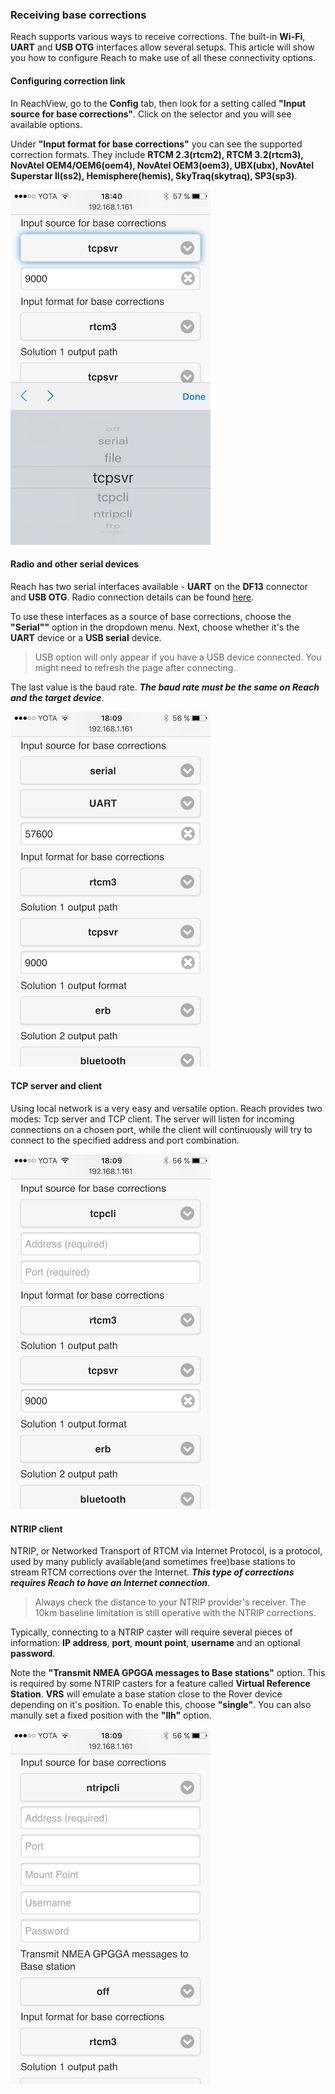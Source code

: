 ### Receiving base corrections

Reach supports various ways to receive corrections. The built-in **Wi-Fi**, **UART** and **USB OTG** interfaces allow several setups. This article will show you how to configure Reach to make use of all these connectivity options.

#### Configuring correction link

In ReachView, go to the **Config** tab, then look for a setting called **"Input source for base corrections"**. Click on the selector and you will see available options.

Under **"Input format for base corrections"** you can see the supported correction formats. They include **RTCM 2.3(rtcm2), RTCM 3.2(rtcm3), NovAtel OEM4/OEM6(oem4), NovAtel OEM3(oem3), UBX(ubx), NovAtel Superstar II(ss2), Hemisphere(hemis), SkyTraq(skytraq), SP3(sp3)**.

![link-options.png](img/reachview-link/link-options.png)

#### Radio and other serial devices

Reach has two serial interfaces available - **UART** on the **DF13** connector and **USB OTG**. Radio connection details can be found [here](hardware-integration.md).

To use these interfaces as a source of base corrections, choose the **"Serial""** option in the dropdown menu. Next, choose whether it's the **UART** device or a **USB serial** device.

> USB option will only appear if you have a USB device connected. You might need to refresh the page after connecting.

The last value is the baud rate. ***The baud rate must be the same on Reach and the target device***.

![serial.png](img/reachview-link/serial.png)

#### TCP server and client

Using local network is a very easy and versatile option. Reach provides two modes: Tcp server and TCP client. The server will listen for incoming connections on a chosen port, while the client will continuously will try to connect to the specified address and port combination.

![tcp.png](img/reachview-link/tcp.png)

#### NTRIP client

NTRIP, or Networked Transport of RTCM via Internet Protocol, is a protocol, used by many publicly available(and sometimes free)base stations to stream RTCM corrections over the Internet. ***This type of corrections requires Reach to have an Internet connection***.

> Always check the distance to your NTRIP provider's receiver. The 10km baseline limitation is still operative with the NTRIP corrections.

Typically, connecting to a NTRIP caster will require several pieces of information: **IP address**, **port**, **mount point**, **username** and an optional **password**.

Note the **"Transmit NMEA GPGGA messages to Base stations"** option. This is required by some NTRIP casters for a feature called **Virtual Reference Station**. **VRS** will emulate a base station close to the Rover device depending on it's position. To enable this, choose **"single"**. You can also manully set a fixed position with the **"llh"** option.

![ntrip.png](img/reachview-link/ntrip.png)
